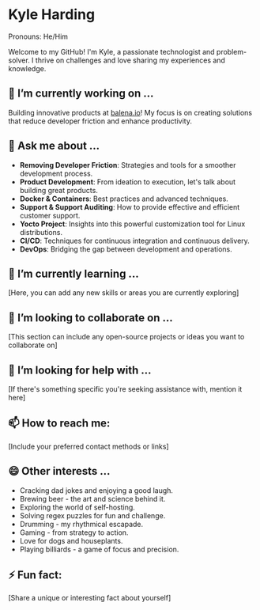 # Kyle Harding

Pronouns: He/Him

Welcome to my GitHub! I'm Kyle, a passionate technologist and problem-solver. I thrive on challenges and love sharing my experiences and knowledge.

## 🔭 I’m currently working on ...

Building innovative products at [balena.io](https://balena.io)! My focus is on creating solutions that reduce developer friction and enhance productivity.

## 💬 Ask me about ...

- **Removing Developer Friction**: Strategies and tools for a smoother development process.
- **Product Development**: From ideation to execution, let's talk about building great products.
- **Docker & Containers**: Best practices and advanced techniques.
- **Support & Support Auditing**: How to provide effective and efficient customer support.
- **Yocto Project**: Insights into this powerful customization tool for Linux distributions.
- **CI/CD**: Techniques for continuous integration and continuous delivery.
- **DevOps**: Bridging the gap between development and operations.

## 🌱 I’m currently learning ...

[Here, you can add any new skills or areas you are currently exploring]

## 👯 I’m looking to collaborate on ...

[This section can include any open-source projects or ideas you want to collaborate on]

## 🤔 I’m looking for help with ...

[If there's something specific you're seeking assistance with, mention it here]

## 📫 How to reach me:

[Include your preferred contact methods or links]

## 😄 Other interests ...

- Cracking dad jokes and enjoying a good laugh.
- Brewing beer - the art and science behind it.
- Exploring the world of self-hosting.
- Solving regex puzzles for fun and challenge.
- Drumming - my rhythmical escapade.
- Gaming - from strategy to action.
- Love for dogs and houseplants.
- Playing billiards - a game of focus and precision.

## ⚡ Fun fact:

[Share a unique or interesting fact about yourself]

